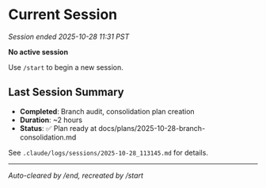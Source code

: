 # Current Session

_Session ended 2025-10-28 11:31 PST_

**No active session**

Use `/start` to begin a new session.

## Last Session Summary
- **Completed**: Branch audit, consolidation plan creation
- **Duration**: ~2 hours
- **Status**: ✅ Plan ready at docs/plans/2025-10-28-branch-consolidation.md

See `.claude/logs/sessions/2025-10-28_113145.md` for details.

---
*Auto-cleared by /end, recreated by /start*
